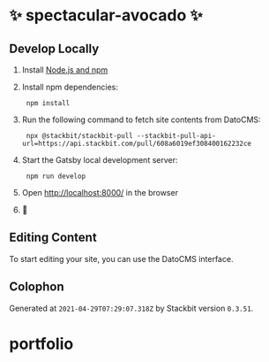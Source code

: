 # ✨ spectacular-avocado ✨

## Develop Locally

1. Install [Node.js and npm](https://nodejs.org/en/)

1. Install npm dependencies:

        npm install


1. Run the following command to fetch site contents from DatoCMS:

        npx @stackbit/stackbit-pull --stackbit-pull-api-url=https://api.stackbit.com/pull/608a6019ef308400162232ce

1. Start the Gatsby local development server:

        npm run develop

1. Open [http://localhost:8000/](http://localhost:8000/) in the browser

1. 🎉

## Editing Content

To start editing your site, you can use the DatoCMS interface.

## Colophon

Generated at `2021-04-29T07:29:07.318Z` by Stackbit version `0.3.51`.
# portfolio
